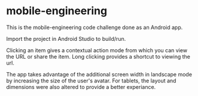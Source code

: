mobile-engineering
==================
This is the mobile-engineering code challenge done as an Android app.

Import the project in Android Studio to build/run.

Clicking an item  gives a contextual action mode from which you can view the URL or share the item. Long clicking 
provides a shortcut to viewing the url.

The app takes advantage of the additional screen width in landscape mode by increasing the size of the user's avatar. For
tablets, the layout and dimensions were also altered to provide a better experiance.
